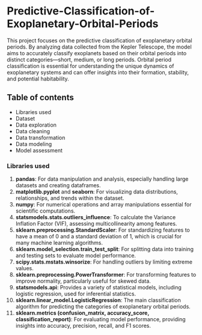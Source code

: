 # Predictive-Classification-of-Exoplanetary-Orbital-Periods

This project focuses on the predictive classification of exoplanetary orbital periods. By analyzing data collected from the Kepler Telescope, the model aims to accurately classify exoplanets based on their orbital periods into distinct categories—short, medium, or long periods. Orbital period classification is essential for understanding the unique dynamics of exoplanetary systems and can offer insights into their formation, stability, and potential habitability.

## Table of contents
* Libraries used
* Dataset
* Data exploration
* Data cleaning
* Data transformation
* Data modeling
* Model assessment

### Libraries used
1. **pandas**: For data manipulation and analysis, especially handling large datasets and creating dataframes.
2. **matplotlib.pyplot** and **seaborn**: For visualizing data distributions, relationships, and trends within the dataset.
3. **numpy**: For numerical operations and array manipulations essential for scientific computations.
4. **statsmodels.stats.outliers_influence**: To calculate the Variance Inflation Factor (VIF), assessing multicollinearity among features.
5. **sklearn.preprocessing.StandardScaler**: For standardizing features to have a mean of 0 and a standard deviation of 1, which is crucial for many machine learning algorithms.
6. **sklearn.model_selection.train_test_split**: For splitting data into training and testing sets to evaluate model performance.
7. **scipy.stats.mstats.winsorize**: For handling outliers by limiting extreme values.
8. **sklearn.preprocessing.PowerTransformer**: For transforming features to improve normality, particularly useful for skewed data.
9. **statsmodels.api**: Provides a variety of statistical models, including logistic regression, used for inferential statistics.
10. **sklearn.linear_model.LogisticRegression**: The main classification algorithm for predicting the categories of exoplanetary orbital periods.
11. **sklearn.metrics (confusion_matrix, accuracy_score, classification_report)**: For evaluating model performance, providing insights into accuracy, precision, recall, and F1 scores.


